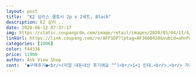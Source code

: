 ```yaml
---
layout: post 
title:  "K2 심리스 쿨토시 2p x 2세트, Black" 
description: K2 심리 ..
date: 2020-06-12 07:37:17 
img: https://static.coupangcdn.com/image/retail/images/2020/05/04/11/4/e81f8b7c-9e68-4712-9722-e5ee41c06130.jpg 
linkUrl: https://link.coupang.com/re/AFFSDP?lptag=AF3600438&subid=ahnPublicAsk&pageKey=1540038879&itemId=2638186666&vendorItemId=70629060453&traceid=V0-113-9b7abdaec9ef6d3e 
categories: [1006] 
color: f44336 
price: 11900 
author: Ask View Shop 
cont:  "●구매후기●<br/>(리얼 내돈내산 후기에요 ^^)<br/>1+1 인데.<br/>.<br/> 가격도 너무 착해서<br/>2개입 상품이라 하나는 제가 쓰고 하나는 가족이나 친구한테 주려구요 ㅋㅋ<br/>K2 심리스 쿨토시 블랙,화이트 하나씩 장만했어요 !<br/>K2 심리스 쿨토시는 다른제품에 비해서<br/>K2 제품은 다른 상품도 구매해서 사용해 봤지만.<br/>.<br/> 정말 흠잡을데가 없네요<br/>그중 제일 마음에 드는 부분은 팔목부분에 K2 로고인데요<br/>깔금하게 프린팅되어 착용했을때 무지 예쁘더라구요<br/>너무 깔끔하게 포장되어있어서 기분 좋았구요!<br/>매년 밖에서 일하는 남편을 위해서 쿨토시를 주문을 하는데 K2 심리스 쿨토시 1+1 상품을 보고<br/>모든 부위가 편안하고, 착용감이 너무 좋드라구요 !<br/>무봉재 타입이라 자국이 남을 걱정도 없고.<br/>.<br/> 감촉은 부드러워요.<br/><br/>무봉제 제품이라 그런지<br/>바로 픽! 했어요<br/>박스를 개봉하고... <br/>.<br/>너무 고급진 상자에 포장이 되어있어서 깜짝 놀랐어요<br/>브랜드 상품이고 상품 품질도 괜찮아서 여름에 선물용으로도 좋을 것 같아용!<br/>블랙, 화이트 둘 다 구매했습니다!<br/>상품도 실물로 보니까 밴딩 부분도 아주 짱짱하고 무늬도 있어서 예뻐요!<br/>상품에 대해서 간략히 평을 하자면<br/>선물! 강추입니다... <br/><br/>손색이 없겠어요<br/>신축성이 좋아서 웬만하신 분들은 아무나 다 사용이 가능 할거 같아요<br/>여름대비 쿨토시 준비<br/>역시 이번 구매도 만족스러워서 후기 남겨봐요 <br/>역시 쿠팡 로켓배송! 짱입니다.<br/><br/>역시.<br/>.<br/>쿠팡로켓배송.<br/>.<br/> 정말 빠르네요 !<br/>올 여름.<br/>.<br/> 무더운 날씨에 자외선으로 부터 피부를 보호할수 있을거 같은 믿음이<br/>올해 여름이 아주 덥다고 하길래 미래 대비하려고 구매했어요<br/>왕추천!<br/>요즘 날씨가 너무 좋고 야외활동이 부쩍 많아져서<br/>일단!<br/>재질도 쫀쫀하고 밴딩 부분이 짱짱 해서 흘러내릴 걱정 전혀 없이 사용 가능할거 같구요<br/>저는  평소에 K2 브랜드 너무 좋아하는데,<br/>주문하고 바로 다음날 상품 받아서 놀랐어요 ㅎㅎ<br/>주문한 다음날 바로 받아봤구요<br/>주변 지인들 선물 하나씩 드리려구요 히히^^＊<br/>착용을 해보니 바로 시원함을 느낄수가 있었어요.<br/>.<br/>굿!!<br/>착용해보니 시원하고 부드러운게 착용감이 아주 좋습니다! 굳굳 bb<br/>추가로 구매해서 지인들 선물로 보낼 계획이에요<br/>쿨토시 케이스라고 믿겨지지 않을만큼 고급스럽고.<br/> 깔끔해서 지인이나 부모님께 선물해도<br/>팍팍 오네요^^<br/>포장된 케이스도 고급져서 그냥 보면 토시인 줄 모를 것 같아요 ㅎㅎ<br/>활동많으신 분들도 착용하시면 좋을거같아요!<br/>" 
---
```

